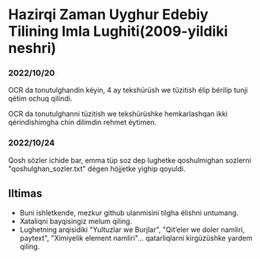 # Hazirqi Zaman Uyghur Edebiy Tilining Imla Lughiti(2009-yildiki neshri)

### 2022/10/20
OCR da tonutulghandin kéyin, 4 ay tekshürüsh we tüzitish élip bérilip tunji qétim ochuq qilindi.

OCR da tonutulghanni tüzitish we tekshürüshke hemkarlashqan ikki qérindishimgha chin dilimdin rehmet éytimen.

### 2022/10/24
Qosh sözler ichide bar, emma tüp soz dep lughetke qoshulmighan sozlerni "qoshulghan_sozler.txt" dégen höjjetke yighip qoyuldi.

## Iltimas
  - Buni ishletkende, mezkur github ulanmisini tilgha élishni untumang.
  - Xataliqni bayqisingiz melum qiling.
  - Lughetning arqisidiki "Yultuzlar we Burjlar", "Qit’eler we doler namliri, paytext", "Ximiyelik element namliri"... qatarliqlarni kirgüzüshke yardem qiling.
  
